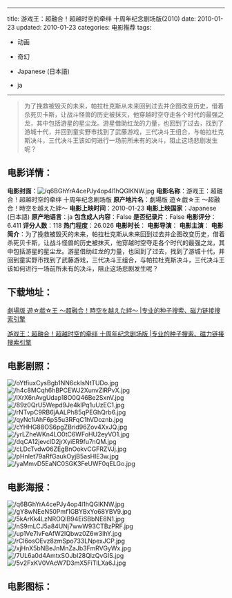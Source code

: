
---
title: 游戏王：超融合！超越时空的牵绊 十周年纪念剧场版(2010)
date: 2010-01-23
updated: 2010-01-23
categories: 电影推荐
tags:
- 动画
- 奇幻

- Japanese (日本語)
- ja
---


> 为了挽救被毁灭的未来，帕拉杜克斯从未来回到过去并企图改变历史，借着杀死贝卡斯，让战斗怪兽的历史被抹灭，他穿越时空夺走各个时代的最强之龙，其中包括游星的星尘龙。游星借助红龙的力量，也回到了过去，找到了游城十代，并回到童实野市找到了武藤游戏，三代决斗王组合，与帕拉杜克斯决斗，三代决斗王该如何进行一场前所未有的决斗，阻止这场悲剧发生呢？

## **电影详情**：

**电影封面**：<img src="https://image.tmdb.org/t/p/w200/q6BGhYrA4cePJy4op4l1hQGlKNW.jpg" alt="/q6BGhYrA4cePJy4op4l1hQGlKNW.jpg" title="/q6BGhYrA4cePJy4op4l1hQGlKNW.jpg">
**电影名称**：游戏王：超融合！超越时空的牵绊 十周年纪念剧场版
**原产地片名**：劇場版 遊☆戯☆王 ～超融合！時空を越えた絆～
**电影上映时间**：2010-01-23
**电影上映国家**：Japanese (日本語)
**原产地语言**：ja
**包含成人内容**：False
**是否纪录片**：False
**电影评分**：6.411
**评分人数**：118
**热门程度**：26.026
**电影时长**：
**电影导演**：
**电影主演**：
**电影简介**：为了挽救被毁灭的未来，帕拉杜克斯从未来回到过去并企图改变历史，借着杀死贝卡斯，让战斗怪兽的历史被抹灭，他穿越时空夺走各个时代的最强之龙，其中包括游星的星尘龙。游星借助红龙的力量，也回到了过去，找到了游城十代，并回到童实野市找到了武藤游戏，三代决斗王组合，与帕拉杜克斯决斗，三代决斗王该如何进行一场前所未有的决斗，阻止这场悲剧发生呢？

## **下载地址**：
[劇場版 遊☆戯☆王 ～超融合！時空を越えた絆～ |专业的种子搜索、磁力链接搜索引擎](https://movie.amd794.com:2083/?search=%E5%8A%87%E5%A0%B4%E7%89%88%20%E9%81%8A%E2%98%86%E6%88%AF%E2%98%86%E7%8E%8B%20%EF%BD%9E%E8%B6%85%E8%9E%8D%E5%90%88%EF%BC%81%E6%99%82%E7%A9%BA%E3%82%92%E8%B6%8A%E3%81%88%E3%81%9F%E7%B5%86%EF%BD%9E&ordering=&mode=match_phrase&page_size=10&page=1)

[游戏王：超融合！超越时空的牵绊 十周年纪念剧场版 |专业的种子搜索、磁力链接搜索引擎](https://movie.amd794.com:2083/?search=%E6%B8%B8%E6%88%8F%E7%8E%8B%EF%BC%9A%E8%B6%85%E8%9E%8D%E5%90%88%EF%BC%81%E8%B6%85%E8%B6%8A%E6%97%B6%E7%A9%BA%E7%9A%84%E7%89%B5%E7%BB%8A%20%E5%8D%81%E5%91%A8%E5%B9%B4%E7%BA%AA%E5%BF%B5%E5%89%A7%E5%9C%BA%E7%89%88&ordering=&mode=match_phrase&page_size=10&page=1)
 

## **电影剧照**：
<img src="https://image.tmdb.org/t/p/original/oYtfiuxCysBgb1NN6ckIsNtTUDo.jpg" alt="/oYtfiuxCysBgb1NN6ckIsNtTUDo.jpg" title="/oYtfiuxCysBgb1NN6ckIsNtTUDo.jpg"><img src="https://image.tmdb.org/t/p/original/h4c8MCqh6hBPCEWJ2XunvZlRPvX.jpg" alt="/h4c8MCqh6hBPCEWJ2XunvZlRPvX.jpg" title="/h4c8MCqh6hBPCEWJ2XunvZlRPvX.jpg"><img src="https://image.tmdb.org/t/p/original/lXrX6nAvgUdap18O0Q46Be2SxnV.jpg" alt="/lXrX6nAvgUdap18O0Q46Be2SxnV.jpg" title="/lXrX6nAvgUdap18O0Q46Be2SxnV.jpg"><img src="https://image.tmdb.org/t/p/original/89z0QrU5Wepd9Je4klPq1uUzEC1.jpg" alt="/89z0QrU5Wepd9Je4klPq1uUzEC1.jpg" title="/89z0QrU5Wepd9Je4klPq1uUzEC1.jpg"><img src="https://image.tmdb.org/t/p/original/rNTvpC9RB6jAALPh85qPEGhQrb6.jpg" alt="/rNTvpC9RB6jAALPh85qPEGhQrb6.jpg" title="/rNTvpC9RB6jAALPh85qPEGhQrb6.jpg"><img src="https://image.tmdb.org/t/p/original/qyNc1iAhF6pS5u3RFqC1hVDoznb.jpg" alt="/qyNc1iAhF6pS5u3RFqC1hVDoznb.jpg" title="/qyNc1iAhF6pS5u3RFqC1hVDoznb.jpg"><img src="https://image.tmdb.org/t/p/original/cYHHG88OS6pgZBrid96Zov4XxJQ.jpg" alt="/cYHHG88OS6pgZBrid96Zov4XxJQ.jpg" title="/cYHHG88OS6pgZBrid96Zov4XxJQ.jpg"><img src="https://image.tmdb.org/t/p/original/yrLZheWKn4LO0tC6WFoHU2eyVO1.jpg" alt="/yrLZheWKn4LO0tC6WFoHU2eyVO1.jpg" title="/yrLZheWKn4LO0tC6WFoHU2eyVO1.jpg"><img src="https://image.tmdb.org/t/p/original/dqCA12jevclD2jrXyiER9fu7nQM.jpg" alt="/dqCA12jevclD2jrXyiER9fu7nQM.jpg" title="/dqCA12jevclD2jrXyiER9fu7nQM.jpg"><img src="https://image.tmdb.org/t/p/original/cLDcTvdw06ZEgBnOokvCGFRZVJj.jpg" alt="/cLDcTvdw06ZEgBnOokvCGFRZVJj.jpg" title="/cLDcTvdw06ZEgBnOokvCGFRZVJj.jpg"><img src="https://image.tmdb.org/t/p/original/pHnIet79aRfGaukOyjB5asHlE3w.jpg" alt="/pHnIet79aRfGaukOyjB5asHlE3w.jpg" title="/pHnIet79aRfGaukOyjB5asHlE3w.jpg"><img src="https://image.tmdb.org/t/p/original/yaMmvD5EaNC0SGK3FeUWF0qELGo.jpg" alt="/yaMmvD5EaNC0SGK3FeUWF0qELGo.jpg" title="/yaMmvD5EaNC0SGK3FeUWF0qELGo.jpg">

## **电影海报**：
<img src="https://image.tmdb.org/t/p/original/q6BGhYrA4cePJy4op4l1hQGlKNW.jpg" alt="/q6BGhYrA4cePJy4op4l1hQGlKNW.jpg" title="/q6BGhYrA4cePJy4op4l1hQGlKNW.jpg"><img src="https://image.tmdb.org/t/p/original/gY8wNEeN50Pmf1GBYBxYo68YBV9.jpg" alt="/gY8wNEeN50Pmf1GBYBxYo68YBV9.jpg" title="/gY8wNEeN50Pmf1GBYBxYo68YBV9.jpg"><img src="https://image.tmdb.org/t/p/original/5kArKk4LzNROQlB94EiSBbNE8N1.jpg" alt="/5kArKk4LzNROQlB94EiSBbNE8N1.jpg" title="/5kArKk4LzNROQlB94EiSBbNE8N1.jpg"><img src="https://image.tmdb.org/t/p/original/nS9mLCJ5a84UNj7wwW93CTBzPRF.jpg" alt="/nS9mLCJ5a84UNj7wwW93CTBzPRF.jpg" title="/nS9mLCJ5a84UNj7wwW93CTBzPRF.jpg"><img src="https://image.tmdb.org/t/p/original/up1Ve7lvFeAfW2lQbwz0Z6w3IhY.jpg" alt="/up1Ve7lvFeAfW2lQbwz0Z6w3IhY.jpg" title="/up1Ve7lvFeAfW2lQbwz0Z6w3IhY.jpg"><img src="https://image.tmdb.org/t/p/original/rCl6osOEvz8zmSpo733LNpexJCP.jpg" alt="/rCl6osOEvz8zmSpo733LNpexJCP.jpg" title="/rCl6osOEvz8zmSpo733LNpexJCP.jpg"><img src="https://image.tmdb.org/t/p/original/xjHnX5bNBeJnMnZaJb3FmRVGyWx.jpg" alt="/xjHnX5bNBeJnMnZaJb3FmRVGyWx.jpg" title="/xjHnX5bNBeJnMnZaJb3FmRVGyWx.jpg"><img src="https://image.tmdb.org/t/p/original/7UL6a0d4AmtxSOJbI28QlzQvGIS.jpg" alt="/7UL6a0d4AmtxSOJbI28QlzQvGIS.jpg" title="/7UL6a0d4AmtxSOJbI28QlzQvGIS.jpg"><img src="https://image.tmdb.org/t/p/original/5v2FxKV0VAcW7D3mX5FiTlLXa6J.jpg" alt="/5v2FxKV0VAcW7D3mX5FiTlLXa6J.jpg" title="/5v2FxKV0VAcW7D3mX5FiTlLXa6J.jpg">

## **电影图标**：

